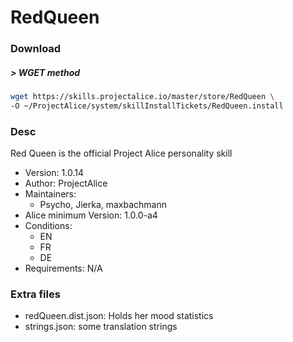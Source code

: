 # RedQueen

### Download

##### > WGET method
```bash
wget https://skills.projectalice.io/master/store/RedQueen \
-O ~/ProjectAlice/system/skillInstallTickets/RedQueen.install
```

### Desc
Red Queen is the official Project Alice personality skill

- Version: 1.0.14
- Author: ProjectAlice
- Maintainers:
  - Psycho, Jierka, maxbachmann
- Alice minimum Version: 1.0.0-a4
- Conditions:
  - EN
  - FR
  - DE
- Requirements: N/A

### Extra files

- redQueen.dist.json: Holds her mood statistics
- strings.json: some translation strings
